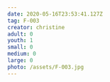 ```yaml
---
date: 2020-05-16T23:53:41.127Z
tag: F-003
creator: christine
adult: 0
youth: 1
small: 0
medium: 0
large: 0
photo: /assets/F-003.jpg
---
```

